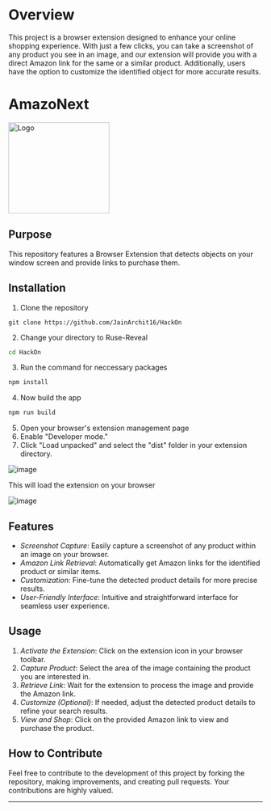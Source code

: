 # Overview

This project is a browser extension designed to enhance your online shopping experience. With just a few clicks, you can take a screenshot of any product you see in an image, and our extension will provide you with a direct Amazon link for the same or a similar product. Additionally, users have the option to customize the identified object for more accurate results.

# AmazoNext 

<img src="https://github.com/JainArchit16/HackOn/assets/146457258/998f4bd9-6189-4897-910f-918bff888d49" alt="Logo" width="200" height="180">

## Purpose

This repository features a Browser Extension that detects objects on your window screen and provide links to purchase them.


## Installation

1. Clone the repository

```shell
git clone https://github.com/JainArchit16/HackOn
```

2. Change your directory to Ruse-Reveal

```sh
cd HackOn
```

3. Run the command for neccessary packages

```sh
npm install
```

4. Now build the app

```sh
npm run build
```

5. Open your browser's extension management page
6. Enable "Developer mode."
7. Click "Load unpacked" and select the "dist" folder in your extension directory.

![image](https://github.com/JainArchit16/HackOn/assets/146457258/5dcd5f88-95f6-49d5-bbd7-ebaf34b67416)

This will load the extension on your browser

![image](https://github.com/JainArchit16/HackOn/assets/146457258/b474b20d-780e-49dd-b830-a0e257840c15)


## Features
- *Screenshot Capture*: Easily capture a screenshot of any product within an image on your browser.
- *Amazon Link Retrieval*: Automatically get Amazon links for the identified product or similar items.
- *Customization*: Fine-tune the detected product details for more precise results.
- *User-Friendly Interface*: Intuitive and straightforward interface for seamless user experience.

## Usage
1. *Activate the Extension*: Click on the extension icon in your browser toolbar.
2. *Capture Product*: Select the area of the image containing the product you are interested in.
3. *Retrieve Link*: Wait for the extension to process the image and provide the Amazon link.
4. *Customize (Optional)*: If needed, adjust the detected product details to refine your search results.
5. *View and Shop*: Click on the provided Amazon link to view and purchase the product.


## How to Contribute

Feel free to contribute to the development of this project by forking the repository, making improvements, and creating pull requests. Your contributions are highly valued.

---
